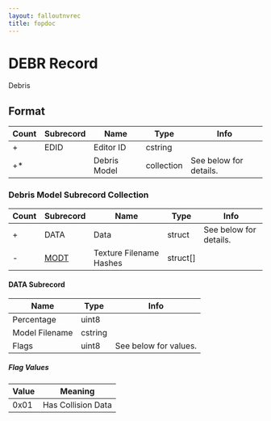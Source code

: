 ```yaml
---
layout: falloutnvrec
title: fopdoc
---
```

DEBR Record
===========

Debris

## Format

Count | Subrecord | Name | Type | Info
------|-----------|------|------|-----
+ | EDID | Editor ID | cstring |
+* | | Debris Model | collection | See below for details.

### Debris Model Subrecord Collection

Count | Subrecord | Name | Type | Info
------|-----------|------|------|-----
+ | DATA | Data | struct | See below for details.
- | [MODT](Subrecords/MODT.md) | Texture Filename Hashes | struct[] |

#### DATA Subrecord

Name | Type | Info
-----|------|-----
Percentage | uint8 |
Model Filename | cstring |
Flags | uint8 | See below for values.

##### Flag Values

Value | Meaning
------|--------
0x01 | Has Collision Data
